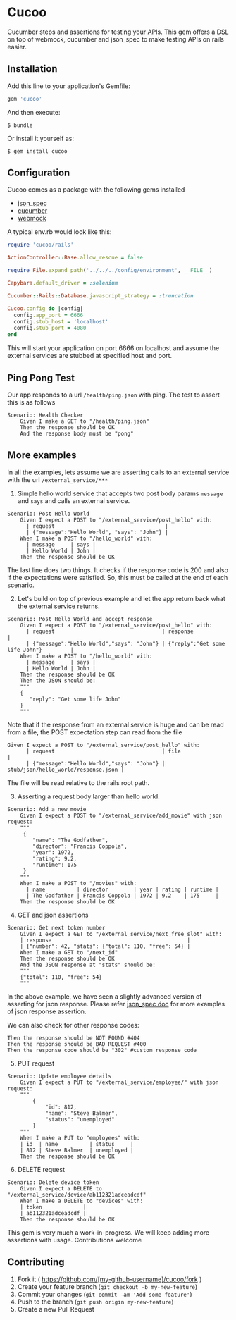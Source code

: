 # Cucoo

Cucumber steps and assertions for testing your APIs. This gem offers a DSL on top of webmock, cucumber and json_spec to make testing APIs on rails easier.

## Installation

Add this line to your application's Gemfile:

```ruby
gem 'cucoo'
```

And then execute:

    $ bundle

Or install it yourself as:

    $ gem install cucoo

## Configuration

Cucoo comes as a package with the following gems installed

* [json_spec](https://github.com/collectiveidea/json_spec)
* [cucumber](https://github.com/cucumber/cucumber-rails)
* [webmock](https://github.com/bblimke/webmock)

A typical env.rb would look like this:
 
```ruby
require 'cucoo/rails'

ActionController::Base.allow_rescue = false

require File.expand_path('../../../config/environment', __FILE__)

Capybara.default_driver = :selenium

Cucumber::Rails::Database.javascript_strategy = :truncation

Cucoo.config do |config|
  config.app_port = 6666
  config.stub_host = 'localhost'
  config.stub_port = 4080
end
```

This will start your application on port 6666 on localhost and assume the external services are stubbed at specified host and port.

## Ping Pong Test
Our app responds to a url `/health/ping.json` with ping. The test to assert this is as follows
```cucumber
Scenario: Health Checker
    Given I make a GET to "/health/ping.json"
    Then the response should be OK
    And the response body must be "pong"
```

## More examples

In all the examples, lets assume we are asserting calls to an external service with the url `/external_service/***`

1) Simple hello world service that accepts two post body params `message` and `says` and calls an external service. 
```cucumber
Scenario: Post Hello World
    Given I expect a POST to "/external_service/post_hello" with:
      | request                                   |
      | {"message":"Hello World", "says": "John"} |
    When I make a POST to "/hello_world" with:
      | message     | says |
      | Hello World | John |
    Then the response should be OK
```

The last line does two things. It checks if the response code is 200 and also if the expectations were satisfied. So, this must be called at the end of each scenario.

2) Let's build on top of previous example and let the app return back what the external service returns.

```cucumber
Scenario: Post Hello World and accept response
    Given I expect a POST to "/external_service/post_hello" with:
      | request                                  | response                                |
      | {"message":"Hello World","says": "John"} | {"reply":"Get some life John"}         |
    When I make a POST to "/hello_world" with:
      | message     | says |
      | Hello World | John |
    Then the response should be OK
    Then the JSON should be:
    """
    {
       "reply": "Get some life John"
    }
    """
```

Note that if the response from an external service is huge and can be read from a file, the POST expectation step can read from the file

```cucumber
Given I expect a POST to "/external_service/post_hello" with:
      | request                                  | file                                |
      | {"message":"Hello World","says": "John"} | stub/json/hello_world/response.json |
```

The file will be read relative to the rails root path.

3) Asserting a request body larger than hello world.

```cucumber
Scenario: Add a new movie
    Given I expect a POST to "/external_service/add_movie" with json request:
    """
     {
        "name": "The Godfather",
        "director": "Francis Coppola",
        "year": 1972,
        "rating": 9.2,
        "runtime": 175
     }
    """
    When I make a POST to "/movies" with:
      | name          | director        | year | rating | runtime | 
      | The Godfather | Francis Coppola | 1972 | 9.2    | 175     |
    Then the response should be OK
```

4) GET and json assertions

```cucumber
Scenario: Get next token number
    Given I expect a GET to "/external_service/next_free_slot" with:
    | response                                           |
    | {"number": 42, "stats": {"total": 110, "free": 54} |
    When I make a GET to "/next_id"
    Then the response should be OK
    And the JSON response at "stats" should be:
    """
    {"total": 110, "free": 54}
    """
```

In the above example, we have seen a slightly advanced version of asserting for json response. Please refer [json_spec doc](https://github.com/collectiveidea/json_spec#cucumber) for more examples of json response assertion.

We can also check for other response codes:

```cucumber
Then the response should be NOT FOUND #404
Then the response should be BAD REQUEST #400
Then the response code should be "302" #custom response code
```

5) PUT request

```cucumber
Scenario: Update employee details
    Given I expect a PUT to "/external_service/employee/" with json request:
    """
        {
            "id": 812,
            "name": "Steve Balmer",
            "status": "unemployed"
        }
    """
    When I make a PUT to "employees" with:
    | id  | name          | status     |  
    | 812 | Steve Balmer  | unemployed |
    Then the response should be OK
```

6) DELETE request

```cucumber
Scenario: Delete device token
    Given I expect a DELETE to "/external_service/device/ab112321adceadcdf"
    When I make a DELETE to "devices" with:
    | token             |
    | ab112321adceadcdf |
    Then the response should be OK
```

This gem is very much a work-in-progress. We will keep adding more assertions with usage. Contributions welcome

## Contributing

1. Fork it ( https://github.com/[my-github-username]/cucoo/fork )
2. Create your feature branch (`git checkout -b my-new-feature`)
3. Commit your changes (`git commit -am 'Add some feature'`)
4. Push to the branch (`git push origin my-new-feature`)
5. Create a new Pull Request
